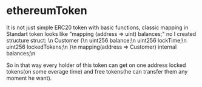 # ethereumToken

It is not just simple ERC20 token with basic functions, classic mapping in Standart token looks like 
"mapping (address => uint) balances;" no
I created structure struct: \n
Customer {\n
    uint256 balance;\n
    uint256 lockTime;\n
    uint256 lockedTokens;\n
}\n
mapping(address => Customer) internal balances;\n

So in that way every holder of this token can get on one address locked tokens(on some everage time) and free tokens(he can transfer them any moment he want).